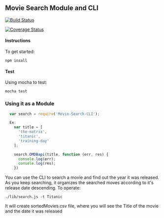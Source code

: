 ## Movie Search Module and CLI

[![Build Status](https://travis-ci.org/rtezera1/movie-search-cli.svg?branch=master)](https://travis-ci.org/rtezera1/movie-search-cli)

[![Coverage Status](https://coveralls.io/repos/rtezera1/movie-search-cli/badge.svg)](https://coveralls.io/r/rtezera1/movie-search-cli)

#### Instructions

To get started: 
 
    npm insall 

#### Test

Using mocha to test:

    mocha test


### Using it as a Module

```javascript
  var search = require('Movie-Search-CLI');

  Ex:
    var title = [
      'the-matrix',
      'titanic',
      'training-day'
    ];

    search.OMDBapi(title, function (err, res) {
      console.log(err);
      console.log(res);
    })
```

You can use the CLI to search a movie and find out the year it was released. As you keep searching, it organizes the searched moves
according to it's release date descending. 
To operate:

    ./lib/search.js -t Titanic 

It will create sortedMovies.csv file, where you will see the Title of the movie and the date it was released




  

